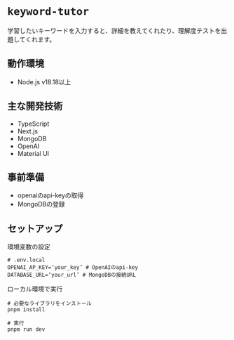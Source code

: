 # `keyword-tutor`
学習したいキーワードを入力すると、詳細を教えてくれたり、理解度テストを出題してくれます。

## 動作環境
- Node.js v18.18以上

## 主な開発技術
- TypeScript
- Next.js
- MongoDB
- OpenAI
- Material UI

## 事前準備
- openaiのapi-keyの取得
- MongoDBの登録

## セットアップ

環境変数の設定
```
# .env.local
OPENAI_AP_KEY=‘your_key’ # OpenAIのapi-key
DATABASE_URL=‘your_url’ # MongoDBの接続URL
```

ローカル環境で実行
```
# 必要なライブラリをインストール
pnpm install

# 実行
pnpm run dev
```
